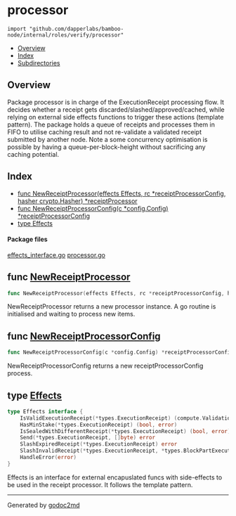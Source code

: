 

# processor
`import "github.com/dapperlabs/bamboo-node/internal/roles/verify/processor"`

* [Overview](#pkg-overview)
* [Index](#pkg-index)
* [Subdirectories](#pkg-subdirectories)

## <a name="pkg-overview">Overview</a>
Package processor is in charge of the ExecutionReceipt processing flow.
It decides whether a receipt gets discarded/slashed/approved/cached, while relying on external side effects functions to trigger these actions (template pattern).
The package holds a queue of receipts and processes them in FIFO to utilise caching result and not re-validate a validated receipt submitted by another node.
Note a some concurrency optimisation is possible by having a queue-per-block-height without sacrificing any caching potential.




## <a name="pkg-index">Index</a>
* [func NewReceiptProcessor(effects Effects, rc *receiptProcessorConfig, hasher crypto.Hasher) *receiptProcessor](#NewReceiptProcessor)
* [func NewReceiptProcessorConfig(c *config.Config) *receiptProcessorConfig](#NewReceiptProcessorConfig)
* [type Effects](#Effects)


#### <a name="pkg-files">Package files</a>
[effects_interface.go](https://github.com/dapperlabs/bamboo-node/tree/master/internal/roles/verify/processor/effects_interface.go) [processor.go](https://github.com/dapperlabs/bamboo-node/tree/master/internal/roles/verify/processor/processor.go)





## <a name="NewReceiptProcessor">func</a> [NewReceiptProcessor](https://github.com/dapperlabs/bamboo-node/tree/master/internal/roles/verify/processor/processor.go?s=1177:1286#L32)
``` go
func NewReceiptProcessor(effects Effects, rc *receiptProcessorConfig, hasher crypto.Hasher) *receiptProcessor
```
NewReceiptProcessor returns a new processor instance.
A go routine is initialised and waiting to process new items.



## <a name="NewReceiptProcessorConfig">func</a> [NewReceiptProcessorConfig](https://github.com/dapperlabs/bamboo-node/tree/master/internal/roles/verify/processor/processor.go?s=4173:4245#L130)
``` go
func NewReceiptProcessorConfig(c *config.Config) *receiptProcessorConfig
```
NewReceiptProcessorConfig returns a new  receiptProcessorConfig  process.




## <a name="Effects">type</a> [Effects](https://github.com/dapperlabs/bamboo-node/tree/master/internal/roles/verify/processor/effects_interface.go?s=301:734#L9)
``` go
type Effects interface {
    IsValidExecutionReceipt(*types.ExecutionReceipt) (compute.ValidationResult, error)
    HasMinStake(*types.ExecutionReceipt) (bool, error)
    IsSealedWithDifferentReceipt(*types.ExecutionReceipt) (bool, error)
    Send(*types.ExecutionReceipt, []byte) error
    SlashExpiredReceipt(*types.ExecutionReceipt) error
    SlashInvalidReceipt(*types.ExecutionReceipt, *types.BlockPartExecutionResult) error
    HandleError(error)
}
```
Effects is an interface for external encapuslated funcs with side-effects to be used in the receipt processor. It follows the template pattern.














- - -
Generated by [godoc2md](http://godoc.org/github.com/lanre-ade/godoc2md)
